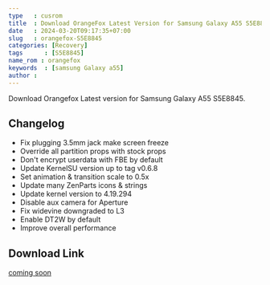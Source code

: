 ```yaml
---
type   : cusrom
title  : Download OrangeFox Latest Version for Samsung Galaxy A55 S5E8845
date   : 2024-03-20T09:17:35+07:00
slug   : orangefox-S5E8845
categories: [Recovery]
tags      : [S5E8845]
name_rom : orangefox
keywords  : [samsung Galaxy a55]
author : 
---
```


Download Orangefox Latest version for Samsung Galaxy A55 S5E8845.

## Changelog
- Fix plugging 3.5mm jack make screen freeze
- Override all partition props with stock props
- Don't encrypt userdata with FBE by default
- Update KernelSU version up to tag v0.6.8
- Set animation & transition scale to 0.5x
- Update many ZenParts icons & strings
- Update kernel version to 4.19.294
- Disable aux camera for Aperture
- Fix widevine downgraded to L3
- Enable DT2W by default
- Improve overall performance

## Download Link
[coming soon](/)


